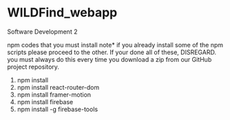 # WILDFind_webapp
 Software Development 2


npm codes that you must install
note* if you already install some of the npm scripts please proceed to the other. If your done all of these, DISREGARD.
you must always do this every time you download a zip from our GitHub project repository.

1. npm install
2. npm install react-router-dom
3. npm install framer-motion
4. npm install firebase
5. npm install -g firebase-tools
